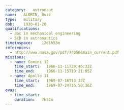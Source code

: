 ```yaml
---
category:	astronaut
name:	ALDRIN, Buzz
type:	military
dob:	1930-01-20
qualifications:
  - BSc in mechanical engineering
  - ScD in astronautics
timeinspace:	12d1h53m
references:
  - http://www.nasa.gov/pdf/740566main_current.pdf
missions:
  - name: Gemini 12
    time_start:   1966-11-11T20:46:33Z
    time_end:     1966-11-15T19:21:05Z
  - name: Apollo 11
    time_start:   1969-07-16T13:32Z
    time_end:     1969-07-24T16:50:36Z
evas:
  - time_start: 
    duration:   7h52m
---
```

